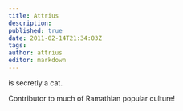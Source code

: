 ```yaml
---
title: Attrius
description:
published: true
date: 2011-02-14T21:34:03Z
tags:
author: attrius
editor: markdown
---
```


is secretly a cat.

Contributor to much of Ramathian popular culture!